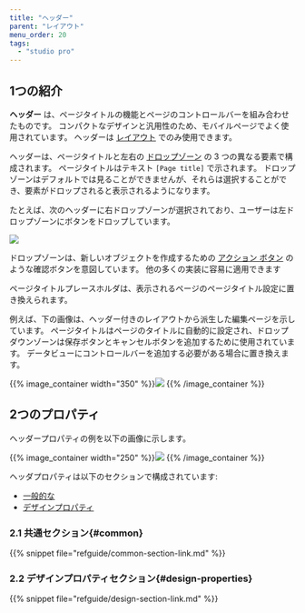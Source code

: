 ```yaml
---
title: "ヘッダー"
parent: "レイアウト"
menu_order: 20
tags:
  - "studio pro"
---
```


## 1つの紹介


**ヘッダー** は、ページタイトルの機能とページのコントロールバーを組み合わせたものです。 コンパクトなデザインと汎用性のため、モバイルページでよく使用されています。 ヘッダーは [レイアウト](layout) でのみ使用できます。

ヘッダーは、ページタイトルと左右の [ドロップゾーン](page#add-elements) の 3 つの異なる要素で構成されます。 ページタイトルはテキスト `[Page title]` で示されます。 ドロップゾーンはデフォルトでは見ることができませんが、それらは選択することができ、要素がドロップされると表示されるようになります。

たとえば、次のヘッダーに右ドロップゾーンが選択されており、ユーザーは左ドロップゾーンにボタンをドロップしています。

![](attachments/layout/header-layout.png)

ドロップゾーンは、新しいオブジェクトを作成するための [アクション ボタン](button-widgets) のような確認ボタンを意図しています。 他の多くの実装に容易に適用できます

ページタイトルプレースホルダは、表示されるページのページタイトル設定に置き換えられます。

例えば、下の画像は、ヘッダー付きのレイアウトから派生した編集ページを示しています。 ページタイトルはページのタイトルに自動的に設定され、ドロップダウンゾーンは保存ボタンとキャンセルボタンを追加するために使用されています。 データビューにコントロールバーを追加する必要がある場合に置き換えます。

{{% image_container width="350" %}}![](attachments/layout/header-page.png)
{{% /image_container %}}

## 2つのプロパティ

ヘッダープロパティの例を以下の画像に示します。

{{% image_container width="250" %}}![](attachments/layout/header-properties.png)
{{% /image_container %}}

ヘッダプロパティは以下のセクションで構成されています:

* [一般的な](#common)
* [デザインプロパティ](#design-properties)

### 2.1 共通セクション{#common}

{{% snippet file="refguide/common-section-link.md" %}}

### 2.2 デザインプロパティセクション{#design-properties}

{{% snippet file="refguide/design-section-link.md" %}} 
